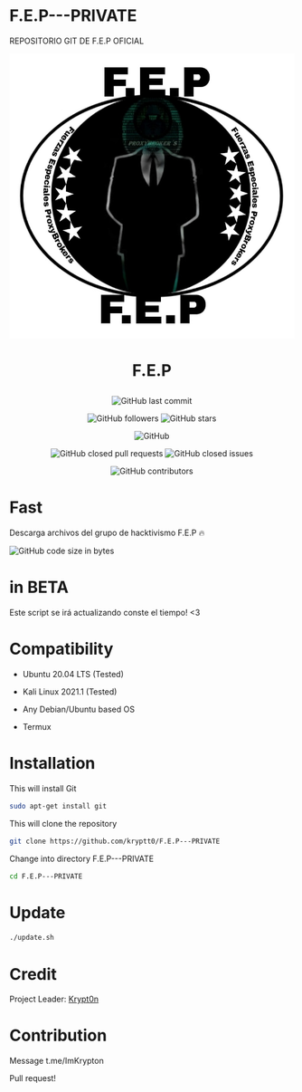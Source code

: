 # F.E.P---PRIVATE
REPOSITORIO GIT DE F.E.P OFICIAL

<img src="https://github.com/kryptt0/F.E.P---PRIVATE/blob/main/-22m6cs.jpg" align="middle" width="1000"></img>

<h1 align="center">

  F.E.P

</h1>

<p align="center">

  

  <img alt="GitHub last commit" src="https://img.shields.io/github/last-commit/kryptt0/F.E.P---PRIVATE">

</p>

<p align="center">

  <img alt="GitHub followers" src="https://img.shields.io/github/followers/kryptt0?style=social">

  <img alt="GitHub stars" src="https://img.shields.io/github/stars/kryptt0/F.E.P---PRIVATE?style=social">

</p>

<p align="center">

  <img alt="GitHub" src="https://img.shields.io/github/license/kryptt0/F.E.P---PRIVATE">

  

</p>

  <p align="center">
  
  <img alt="GitHub closed pull requests" src="https://img.shields.io/github/issues-pr-closed/kryptt0/F.E.P---PRIVATE">
  
  <img alt="GitHub closed issues" src="https://img.shields.io/github/issues-closed/kryptt0/F.E.P---PRIVATE">
  
</p>

<p align="center">
  
  <img alt="GitHub contributors" src="https://img.shields.io/github/contributors/kryptt0/F.E.P---PRIVATE">
  
</p>

# Fast 

Descarga archivos del grupo de hacktivismo F.E.P 🔥

<p>

  <img alt="GitHub code size in bytes" src="https://img.shields.io/github/languages/code-size/kryptt0/F.E.P---PRIVATE">
  
</p>

# in BETA

Este script se irá actualizando conste el tiempo!  <3

# Compatibility

- Ubuntu 20.04 LTS (Tested)

- Kali Linux 2021.1 (Tested)

- Any Debian/Ubuntu based OS

- Termux

# Installation

This will install Git

```bash
sudo apt-get install git
```

This will clone the repository

```bash
git clone https://github.com/kryptt0/F.E.P---PRIVATE
```

Change into  directory F.E.P---PRIVATE

```bash
cd F.E.P---PRIVATE
```

# Update

```bash
./update.sh
```

# Credit

Project Leader: [Krypt0n](https://github.com/kryptt0)

# Contribution

Message t.me/ImKrypton

Pull request!

#

